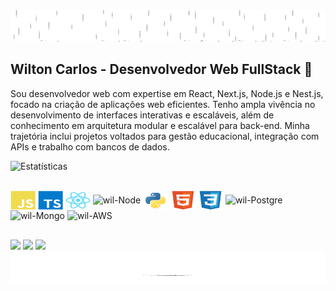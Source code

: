 <img src="https://raw.githubusercontent.com/Wiltonll/wiltonll/refs/heads/main/assets/RAIN.gif" alt="" height= "50" width="100%">

## Wilton Carlos - Desenvolvedor Web FullStack 🦦

Sou desenvolvedor web com expertise em React, Next.js, Node.js e Nest.js, focado na criação de aplicações web eficientes. Tenho ampla vivência no desenvolvimento de interfaces interativas e escaláveis, além de conhecimento em arquitetura modular e escalável para back-end. Minha trajetória inclui projetos voltados para gestão educacional, integração com APIs e trabalho com bancos de dados.

![Estatísticas](https://github-readme-stats.vercel.app/api?username=wilton11&show_icons=true&theme=dracula&token=PAT_1)

  <div style="display: inline_block"><br>
  <img align="center" alt="wil-Js" height="30" width="40"         src="https://raw.githubusercontent.com/devicons/devicon/master/icons/javascript/javascript-plain.svg">
  <img align="center" alt="wil-Ts" height="30" width="40" src="https://raw.githubusercontent.com/devicons/devicon/master/icons/typescript/typescript-plain.svg">
  <img align="center" alt="wil-React" height="30" width="40" src="https://raw.githubusercontent.com/devicons/devicon/master/icons/react/react-original.svg">
<img align="center" alt="wil-Node" height="30" width="40"
  src="https://cdn.jsdelivr.net/gh/devicons/devicon@latest/icons/nodejs/nodejs-original-wordmark.svg" />
    <img align="center" alt="wil-Python" height="30" width="40" src="https://raw.githubusercontent.com/devicons/devicon/master/icons/python/python-original.svg">
  <img align="center" alt="wil-HTML" height="30" width="40" src="https://raw.githubusercontent.com/devicons/devicon/master/icons/html5/html5-original.svg">
  <img align="center" alt="wil-CSS" height="30" width="40" src="https://raw.githubusercontent.com/devicons/devicon/master/icons/css3/css3-original.svg">
  <img align="center" alt="wil-Postgre" height="30" width="40" 
    src="https://cdn.jsdelivr.net/gh/devicons/devicon@latest/icons/postgresql/postgresql-plain-wordmark.svg" />
    <img align="center" alt="wil-Mongo" height="30" width="40" 
      src="https://cdn.jsdelivr.net/gh/devicons/devicon@latest/icons/mongodb/mongodb-original-wordmark.svg" />
  <img align="center" alt="wil-AWS" height="30" width="40" 
    src="https://cdn.jsdelivr.net/gh/devicons/devicon@latest/icons/amazonwebservices/amazonwebservices-original-wordmark.svg" />
</div>

##
<div>
<a href="https://instagram.com/wiltonll" target="_blank"><img src="https://img.shields.io/badge/-Instagram-%23E4405F?style=for-the-badge&logo=instagram&logoColor=white" target="_blank"></a>  
<a href = "mailto:ywiltoncm.contato@gmail.com"><img src="https://img.shields.io/badge/-Gmail-%23333?style=for-the-badge&logo=gmail&logoColor=white" target="_blank"></a> 
<a href="https://www.linkedin.com/in/wilton-cm" target="_blank"><img src="https://img.shields.io/badge/-LinkedIn-%230077B5?style=for-the-badge&logo=linkedin&logoColor=white" target="_blank"></a> 
</div>

<img src="https://raw.githubusercontent.com/Wiltonll/wiltonll/refs/heads/main/assets/RAIN2.gif" alt="" height= "50" width="100%">
